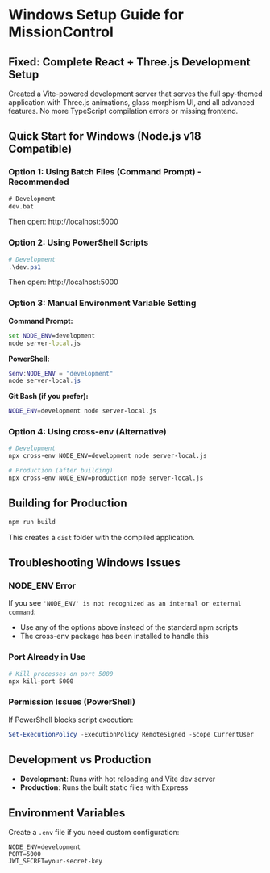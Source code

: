 # Windows Setup Guide for MissionControl

## Fixed: Complete React + Three.js Development Setup

Created a Vite-powered development server that serves the full spy-themed application with Three.js animations, glass morphism UI, and all advanced features. No more TypeScript compilation errors or missing frontend.

## Quick Start for Windows (Node.js v18 Compatible)

### Option 1: Using Batch Files (Command Prompt) - Recommended
```cmd
# Development
dev.bat
```
Then open: http://localhost:5000

### Option 2: Using PowerShell Scripts  
```powershell
# Development
.\dev.ps1
```
Then open: http://localhost:5000

### Option 3: Manual Environment Variable Setting

**Command Prompt:**
```cmd
set NODE_ENV=development
node server-local.js
```

**PowerShell:**
```powershell
$env:NODE_ENV = "development"
node server-local.js
```

**Git Bash (if you prefer):**
```bash
NODE_ENV=development node server-local.js
```

### Option 4: Using cross-env (Alternative)
```bash
# Development
npx cross-env NODE_ENV=development node server-local.js

# Production (after building)
npx cross-env NODE_ENV=production node server-local.js
```

## Building for Production

```bash
npm run build
```

This creates a `dist` folder with the compiled application.

## Troubleshooting Windows Issues

### NODE_ENV Error
If you see `'NODE_ENV' is not recognized as an internal or external command`:
- Use any of the options above instead of the standard npm scripts
- The cross-env package has been installed to handle this

### Port Already in Use
```bash
# Kill processes on port 5000
npx kill-port 5000
```

### Permission Issues (PowerShell)
If PowerShell blocks script execution:
```powershell
Set-ExecutionPolicy -ExecutionPolicy RemoteSigned -Scope CurrentUser
```

## Development vs Production

- **Development**: Runs with hot reloading and Vite dev server
- **Production**: Runs the built static files with Express

## Environment Variables

Create a `.env` file if you need custom configuration:
```
NODE_ENV=development
PORT=5000
JWT_SECRET=your-secret-key
```